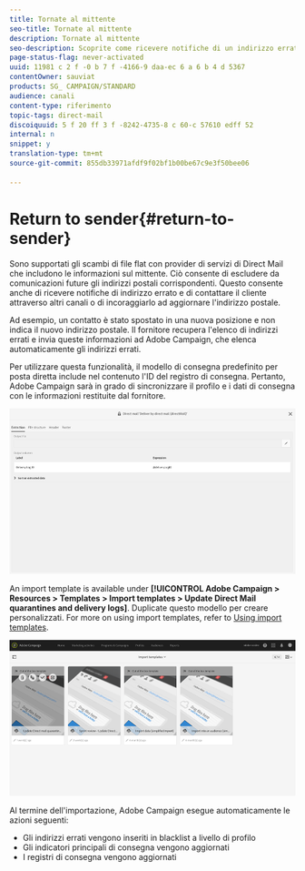 ```yaml
---
title: Tornate al mittente
seo-title: Tornate al mittente
description: Tornate al mittente
seo-description: Scoprite come ricevere notifiche di un indirizzo errato e escluderle da comunicazioni future.
page-status-flag: never-activated
uuid: 11981 c 2 f -0 b 7 f -4166-9 daa-ec 6 a 6 b 4 d 5367
contentOwner: sauviat
products: SG_ CAMPAIGN/STANDARD
audience: canali
content-type: riferimento
topic-tags: direct-mail
discoiquuid: 5 f 20 ff 3 f -8242-4735-8 c 60-c 57610 edff 52
internal: n
snippet: y
translation-type: tm+mt
source-git-commit: 855db33971afdf9f02bf1b00be67c9e3f50bee06

---
```



# Return to sender{#return-to-sender}

Sono supportati gli scambi di file flat con provider di servizi di Direct Mail che includono le informazioni sul mittente. Ciò consente di escludere da comunicazioni future gli indirizzi postali corrispondenti. Questo consente anche di ricevere notifiche di indirizzo errato e di contattare il cliente attraverso altri canali o di incoraggiarlo ad aggiornare l'indirizzo postale.

Ad esempio, un contatto è stato spostato in una nuova posizione e non indica il nuovo indirizzo postale. Il fornitore recupera l'elenco di indirizzi errati e invia queste informazioni ad Adobe Campaign, che elenca automaticamente gli indirizzi errati.

Per utilizzare questa funzionalità, il modello di consegna predefinito per posta diretta include nel contenuto l'ID del registro di consegna. Pertanto, Adobe Campaign sarà in grado di sincronizzare il profilo e i dati di consegna con le informazioni restituite dal fornitore.

![](assets/direct_mail_return_sender_1.png)

An import template is available under **[!UICONTROL Adobe Campaign > Resources > Templates > Import templates > Update Direct Mail quarantines and delivery logs]**. Duplicate questo modello per creare personalizzati. For more on using import templates, refer to [Using import templates](../../automating/using/defining-import-templates.md).

![](assets/direct_mail_return_sender_2.png)

Al termine dell'importazione, Adobe Campaign esegue automaticamente le azioni seguenti:

* Gli indirizzi errati vengono inseriti in blacklist a livello di profilo
* Gli indicatori principali di consegna vengono aggiornati
* I registri di consegna vengono aggiornati

